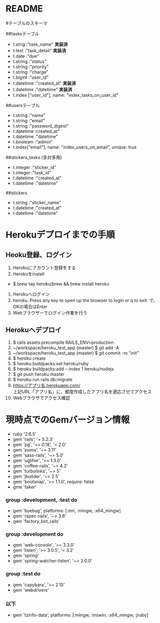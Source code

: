 # README
#テーブルのスキーマ

##tasksテーブル
  - t.strig :"task_name" **実装済**
  - t.text :"task_detail" **実装済**
  - t.date :"due"
  - t.string :"status"
  - t.string :"priority"
  - t.string :"charge"
  - t.bigint :"user_id"
  - t.datetime :"created_at" **実装済**
  - t.datetime :"datetime"  **実装済**
  - t.index ["user_id"], name: "index_tasks_on_user_id"

##usersテーブル
  - t.string :"name"
  - t.string :"email"
  - t.string :"password_digest"
  - t.datetime :created_at"
  - t.datetime :"datetime"
  - t.booleam :"admin"
  - t.index["email"], name: "index_users_on_email", unique: true

##stickers_tasks (多対多用)
  - t.integer :"sticker_id"
  - t.integer :"task_id"
  - t.datetime :"created_at"
  - t.datetime :"datetime"

##stickers
  - t.string :"sticker_name"
  - t.datetime :"created_at"
  - t.datetime :"datetime"


# Herokuデプロイまでの手順

## Heoku登録、ログイン
  1. Herokuにアカウント登録をする
  1. Herokuをinstall
   - $ brew tap heroku/brew && brew install heroku
  1. Herokuへログイン
  1. heroku: Press any key to open up the browser to login or q to exit: で、OKの場合はEnter
  1. Webブラウザーでログイン作業を行う

## Herokuへデプロイ
  1. $ rails assets:precompile RAILS_ENV=production  
  1. ~/workspace/heroku_test_app (master) $ git add -A
  1. ~/workspace/heroku_test_app (master) $ git commit -m "init"
  1. $ heroku create
  1. $ heroku buildpacks:set heroku/ruby
  1. $ heroku buildpacks:add --index 1 heroku/nodejs
  1. $ git push heroku master
  1. $ heroku run rails db:migrate
  1. https://アプリ名.herokuapp.com/  
     上記URL「アプリ名」に、都度作成したアプリ名を適応させてアクセス
  1. Webブラウザでアクセス確認

# 現時点でのGemバージョン情報
  - ruby '2.6.5'
  - gem 'rails', '= 5.2.3'
  - gem 'pg', '>= 0.18', '< 2.0'
  - gem 'puma', '~> 3.11'
  - gem 'sass-rails', '~> 5.0'
  - gem 'uglifier', '>= 1.3.0'
  - gem 'coffee-rails', '~> 4.2'
  - gem 'turbolinks', '~> 5'
  - gem 'jbuilder', '~> 2.5'
  - gem 'bootsnap', '>= 1.1.0', require: false
  - gme 'faker'

### group :development, :test do
  - gem 'byebug', platforms: [:mri, :mingw, :x64_mingw]
  - gem 'rspec-rails', '~> 3.8'
  - gem 'factory_bot_rails'

### group :development do
  - gem 'web-console', '>= 3.3.0'
  - gem 'listen', '>= 3.0.5', '< 3.2'
  - gem 'spring'
  - gem 'spring-watcher-listen', '~> 2.0.0'

### group :test do
  - gem 'capybara', '>= 2.15'
  - gem 'webdrivers'
### 以下  
- gem 'tzinfo-data', platforms: [:mingw, :mswin, :x64_mingw, :jruby]
